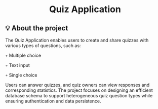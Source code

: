 <h1 align="center">
	Quiz Application
</h1>

## 💡 About the project

The Quiz Application enables users to create and share quizzes with various types of questions, such as:

 ◦ Multiple choice

 ◦ Text input

 ◦ Single choice

Users can answer quizzes, and quiz owners can view responses and corresponding statistics. The project focuses on designing an efficient database schema to support heterogeneous quiz question types while ensuring authentication and data persistence.

